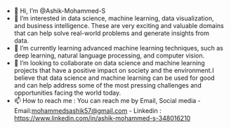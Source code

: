 - 👋 Hi, I’m @Ashik-Mohammed-S
- 👀 I’m interested in data science, machine learning, data visualization, and business intelligence. These are very exciting and valuable domains that can help solve real-world problems and generate insights from data.
- 🌱 I’m currently learning advanced machine learning techniques, such as deep learning, natural language processing, and computer vision.
- 💞️ I’m looking to collaborate on data science and machine learning projects that have a positive impact on society and the environment.I believe that data science and machine learning can be used for good and can help address some of the most pressing challenges and opportunities facing the world today.
- 📫 How to reach me : You can reach me by Email, Social media
      - Email:mohammedsashik57@gmail.com
      - Linkedin : https://www.linkedin.com/in/ashik-mohammed-s-348016210

<!---
Ashik-Mohammed-S/Ashik-Mohammed-S is a ✨ special ✨ repository because its `README.md` (this file) appears on your GitHub profile.
You can click the Preview link to take a look at your changes.
--->
